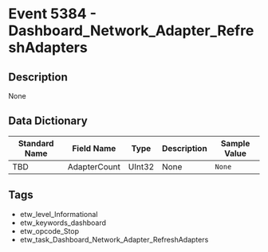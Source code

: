 # Event 5384 - Dashboard_Network_Adapter_RefreshAdapters

## Description
None

## Data Dictionary
|Standard Name|Field Name|Type|Description|Sample Value|
|---|---|---|---|---|
|TBD|AdapterCount|UInt32|None|`None`|

## Tags
* etw_level_Informational
* etw_keywords_dashboard
* etw_opcode_Stop
* etw_task_Dashboard_Network_Adapter_RefreshAdapters